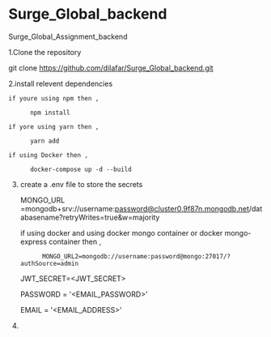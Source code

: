 # Surge_Global_backend
Surge_Global_Assignment_backend

1.Clone the repository

git clone https://github.com/dilafar/Surge_Global_backend.git

2.install relevent dependencies 

    if youre using npm then ,

          npm install

    if yore using yarn then ,

          yarn add

    if using Docker then ,

          docker-compose up -d --build
  
  
3. create a .env file to store the secrets

      MONGO_URL =mongodb+srv://username:password@cluster0.9f87n.mongodb.net/databasename?retryWrites=true&w=majority
      
      if using docker and using docker mongo container  or docker mongo-express container then , 
      
             MONGO_URL2=mongodb://username:password@mongo:27017/?authSource=admin
      
      JWT_SECRET=<JWT_SECRET>
      
      PASSWORD = '<EMAIL_PASSWORD>'
      
      EMAIL = '<EMAIL_ADDRESS>'
      
 4.
      
 
